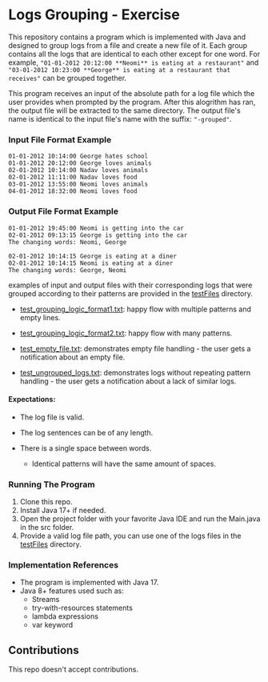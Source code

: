 # Logs Grouping - Exercise
This repository contains a program which is implemented with Java and designed to group logs from a file and create a new file of it. 
Each group contains all the logs that are identical to each other except for one word. 
For example, `"01-01-2012 20:12:00 **Neomi** is eating at a restaurant"` and `"03-01-2012 10:23:00 **George** is eating at a restaurant that receives"` can be grouped together.

 This program receives an input of the absolute path for a log file which the user provides when prompted by the program. 
 After this alogrithm has ran, the output file will be extracted to the same directory. The output file's name is identical to the input file's name with the suffix: `"-grouped"`. 

### Input File Format Example
```
01-01-2012 10:14:00 George hates school
01-01-2012 20:12:00 George loves animals
02-01-2012 10:14:00 Nadav loves animals
02-01-2012 11:11:00 Nadav loves food
03-01-2012 13:55:00 Neomi loves animals
04-01-2012 18:32:00 Neomi loves food
``` 

### Output File Format Example
```
01-01-2012 19:45:00 Neomi is getting into the car
02-01-2012 09:13:15 George is getting into the car 
The changing words: Neomi, George

02-01-2012 10:14:15 George is eating at a diner
02-01-2012 10:14:15 Neomi is eating at a diner 
The changing words: George, Neomi
```

examples of input and output files with their corresponding logs that were  grouped according to their patterns are provided in the [testFiles](testFiles) directory.

- [test_grouping_logic_format1.txt](testFiles/test_grouping_logic_format1.txt): happy flow with multiple patterns and empty lines. 


- [test_grouping_logic_format2.txt](testFiles/test_grouping_logic_format2.txt): happy flow with many patterns.
  

- [test_empty_file.txt](testFiles/test_empty_file.txt): demonstrates empty file handling - the user gets a notification about an empty file.


- [test_ungrouped_logs.txt](testFiles/test_ungrouped_logs.txt): demonstrates logs without repeating pattern handling - the user gets a notification about a lack of similar logs. 



#### Expectations:
- The log file is valid. 
  
- The log sentences can be of any length.
  
- There is a single space between words.
  - Identical patterns will have the same amount of spaces.

### Running The Program
1. Clone this repo.
2. Install Java 17+ if needed.
3. Open the project folder with your favorite Java IDE and run the Main.java in the src folder.  
4. Provide a valid log file path, you can use one of the logs files in the [testFiles](testFiles) directory.

### Implementation References
- The program is implemented with Java 17.
- Java 8+ features used such as:
  - Streams
  - try-with-resources statements
  - lambda expressions
  - var keyword

## Contributions
This repo doesn't accept contributions.

